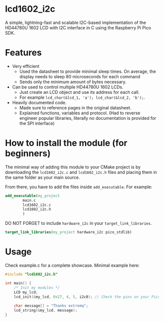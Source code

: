 # lcd1602_i2c
A simple, lightning-fast and scalable I2C-based implementation of the HD44780U 1602 LCD with I2C interface in C using the Raspberry Pi Pico SDK.

# Features
- Very efficient
  - Used the datasheet to provide minimal sleep times. On average, the display needs to sleep 80 microseconds for each command
  - Sends only the minimum amount of bytes necessary.
- Can be used to control multiple HD44780U 1602 LCDs.
  - Just create an LCD object and use its address for each call.
  - For example `lcd_char(&lcd_1, 'a'); lcd_char(&lcd_2, 'b');`.
- Heavily documented code.
  - Made sure to reference pages in the original datasheet.
  - Explained functions, variables and protocol. (Had to reverse engineer popular libraries, literally no documentation is provided for the SPI interface)


# How to install the module (for beginners)
The minimal way of adding this module to your CMake project is by downloading the `lcd1602_i2c.c` and `lcd1602_i2c.h` files
and placing them in the same folder as your main source.

From there, you have to add the files inside `add_executable`. For example:
```cmake
add_executable(my_project
        main.c
        lcd1602_i2c.c
        lcd1602_i2c.h
        )
```

DO NOT FORGET to include `hardware_i2c` in your `target_link_libraries`.
```cmake
target_link_libraries(my_project hardware_i2c pico_stdlib)
```

# Usage
Check example.c for a complete showcase. Minimal example here:
```c
#include "lcd1602_i2c.h"

int main() {
    /* Init my modules */
    LCD my_lcd;
    lcd_init(&my_lcd, 0x27, 4, 5, i2c0); // Check the pins on your Pico
    
    char message[] = "Thanks extremq";
    lcd_string(&my_lcd, message); 
}
```

